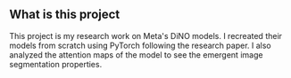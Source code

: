 ## What is this project

This project is my research work on Meta's DiNO models.
I recreated their models from scratch using PyTorch following the research paper.
I also analyzed the attention maps of the model to see the emergent image segmentation properties.


